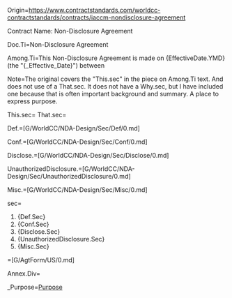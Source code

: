Origin=<a href="https://www.contractstandards.com/worldcc-contractstandards/contracts/iaccm-nondisclosure-agreement">https://www.contractstandards.com/worldcc-contractstandards/contracts/iaccm-nondisclosure-agreement</a>

Contract Name: Non-Disclosure Agreement

Doc.Ti=Non-Disclosure Agreement

Among.Ti=This Non-Disclosure Agreement is made on {EffectiveDate.YMD} (the "{_Effective_Date}") between

Note=The original covers the "This.sec" in the piece on Among.Ti text.  And does not use of a That.sec.  It does not have a Why.sec, but I have included one because that is often important background and summary.  A place to express purpose.


This.sec=</i>
That.sec=</i>

Def.=[G/WorldCC/NDA-Design/Sec/Def/0.md]

Conf.=[G/WorldCC/NDA-Design/Sec/Conf/0.md]

Disclose.=[G/WorldCC/NDA-Design/Sec/Disclose/0.md]

UnauthorizedDisclosure.=[G/WorldCC/NDA-Design/Sec/UnauthorizedDisclosure/0.md]

Misc.=[G/WorldCC/NDA-Design/Sec/Misc/0.md]

sec=<ol><li>{Def.Sec}<li>{Conf.Sec}<li>{Disclose.Sec}<li>{UnauthorizedDisclosure.Sec}<li>{Misc.Sec}</ol>

=[G/AgtForm/US/0.md]

Annex.Div=</i>

_Purpose=<a href="#Def.Purpose.sec" class="definedterm">Purpose</a>